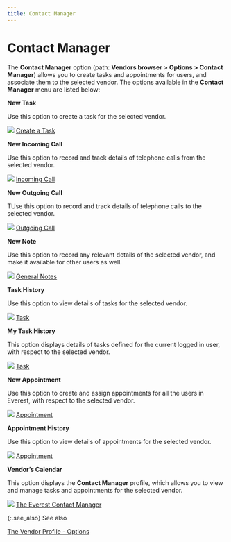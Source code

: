 ```yaml
---
title: Contact Manager
---
```


# Contact Manager


The **Contact Manager** option (path:  **Vendors browser &gt; Options &gt; Contact 
 Manager**) allows you to create tasks and appointments for users,  and associate them to the selected vendor. The options available in the  **Contact Manager** menu are listed  below:


**New Task**


Use this option to create a task for the selected vendor.


![]({{site.mv_baseurl}}/img/lens.gif) [Create  a Task]({{site.cm_chm}}/tasks/create-a-task/creating_a_task.html)


**New Incoming Call**


Use this option to record and track details of telephone calls from  the selected vendor.


![]({{site.mv_baseurl}}/img/lens.gif) [Incoming  Call]({{site.cm_chm}}/tasks/incoming-call/incoming_call.html)


**New Outgoing Call**


TUse this option to record and track details of telephone calls to the  selected vendor.


![]({{site.mv_baseurl}}/img/lens.gif) [Outgoing  Call]({{site.cm_chm}}/tasks/outgoing-call/outgoing_call.html)


**New Note**


Use this option to record any relevant details of the selected vendor,  and make it available for other users as well.


![]({{site.mv_baseurl}}/img/lens.gif) [General  Notes]({{site.cm_chm}}/tasks/general-notes/general_notes.html)


**Task History**


Use this option to view details of tasks for the selected vendor.


![]({{site.mv_baseurl}}/img/lens.gif) [Task]({{site.cm_chm}}/tasks/task-details/task_details.html)


**My Task History**


This option displays details of tasks defined for the current logged  in user, with respect to the selected vendor.


![]({{site.mv_baseurl}}/img/lens.gif) [Task]({{site.cm_chm}}/tasks/task-details/task_details.html)


**New Appointment**


Use this option to create and assign appointments for all the users  in Everest, with respect to the selected vendor.


![]({{site.mv_baseurl}}/img/lens.gif) [Appointment]({{site.cm_chm}}/appointments/appointment.html)


**Appointment History**


Use this option to view details of appointments for the selected vendor.


![]({{site.mv_baseurl}}/img/lens.gif) [Appointment]({{site.cm_chm}}/appointments/appointment.html)


**Vendor’s Calendar**


This option displays the **Contact Manager**  profile, which allows you to view and manage tasks and appointments for  the selected vendor.


![]({{site.mv_baseurl}}/img/lens.gif) [The  Everest Contact Manager]({{site.cm_chm}}/the_everest_contact_manager.html)


{:.see_also}
See also


[The  Vendor Profile - Options]({{site.mv_baseurl}}/profile-options/the_vendor_profile_-_options.html)
